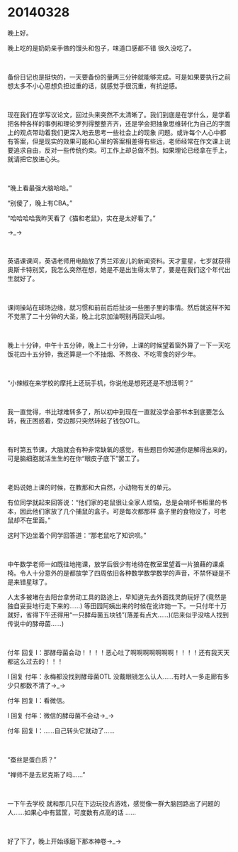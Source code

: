 # 20140328

晚上好。

晚上吃的是奶奶亲手做的馒头和包子，味道口感都不错 很久没吃了。

<br/>

备份日记也是挺快的，一天要备份的量两三分钟就能够完成。可是如果要执行之前想太多不小心思想负担过重的话，就感觉手很沉重，有抗逆感。

<br/>

现在我们在学写议论文，回过头来突然不太清晰了。我们到底是在学什么，是学着把各种各样的事例和理论罗列得整整齐齐，还是学会把抽象思维转化为自己的字面上的观点带动着我们更深入地去思考一些社会上的现象 问题。或许每个人心中都有答案，但是现实的效果可能和心里的答案相差得有些远，老师经常在作文课上说要追求自由，反对一些传统约束。可工作上却总做不到。如果理论已经拿在手上，就请把它放进心头。

<br/>

“晚上看最强大脑哈哈。”

“别傻了，晚上有CBA。”

“哈哈哈哈我昨天看了《猫和老鼠》，实在是太好看了。”

→_→

<br/>

英语课课间，英语老师用电脑放了秀兰邓波儿的新闻资料。天才童星，七岁就获得奥斯卡特别奖，我怎么突然在想，她是不是出生得太早了，要是在我们这个年代出生就好了。

<br/>

课间操站在球场边缘，就习惯和前前后后扯淡一些圈子里的事情。然后就这样不知不觉黑了二十分钟的大圣，晚上北京加油啊别再回天山啦。

<br/>

晚上十分钟，中午十五分钟，晚上二十分钟，上课的时候望着窗外算了一下一天吃饭花四十五分钟，我还算是一个不抽烟、不熬夜、不吃零食的好少年。

<br/>

“小辣椒在来学校的摩托上还玩手机，你说他是想死还是不想活啊？”

<br/>

我一直觉得，书比球难转多了，所以初中到现在一直就没学会那书本到底要怎么转，我正困惑着，旁边那只突然转起了钱包OTL。

<br/>

有时第五节课，大脑就会有种非常缺氧的感觉，有些题目你知道你是解得出来的，可是脑细胞就活生生的在你“眼皮子底下”罢工了。

<br/>

老妈说她上课的时候，在教那和大自然，小动物有关的单元。

有位同学就起来回答说：“他们家的老鼠很让全家人烦恼，总是会啃坏书柜里的书本，因此他们家放了几个捕鼠的盒子。可是每次都那样 盒子里的食物没了，可老鼠却不在里面。”

这时下边坐着个同学回答道：“那老鼠吃了知识呗。”

<br/>

中午数学老师一如既往地拖课，放学后很少有地待在教室里望着一片狼藉的课桌椅。令人十分意外的是都放学了四周依旧各种数学数学数学的声音，不禁怀疑是不是来错星球了。

人太多被堵在去阳台拿劳动工具的路途上，早知道先去外面找灵韵玩好了(竟然是独自妥妥地行走下来的...…) 等田园阿姨出来的时候在讹诈她一下。一只付年十万就好，省得下午还得用“一只酵母菌五块钱”(落差有点大……)(后来似乎没啥人找到传说中的酵母菌……)

<br/>

付年 回复 I：那酵母菌会动！！！！恶心吐了啊啊啊啊啊啊啊！！！！还有我天天都这么过去的！！！

I 回复 付年：永梅都没找到酵母菌OTL 没戴眼镜怎么认人……有时人一多走廊有多少只都数不清了→_→

付年 回复 I：看微信。

I 回复 付年：微信的酵母菌不会动→_→

付年 回复 I：……自己转头它就动了…...

<br/>

“蚕丝是蛋白质？”

“禅师不是去尼克斯了吗……”

<br/>

一下午去学校 就和那几只在下边玩投点游戏，感觉像一群大脑回路出了问题的人……如果心中有篮筐，可度数有点高的话 ……

<br/>

好了下了，晚上开始琢磨下那本神卷→_→